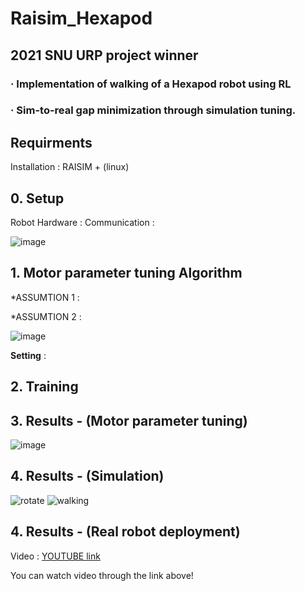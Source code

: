 # Raisim_Hexapod
## 2021 SNU URP project winner
### · Implementation of walking of a Hexapod robot using RL
### · Sim-to-real gap minimization through simulation tuning.

## Requirments

Installation : RAISIM + (linux)




## 0. Setup

Robot Hardware :
Communication : 

![image](https://user-images.githubusercontent.com/74540268/170243754-6a16f510-fda8-4b47-a6e6-099610fb7e5e.png)

## 1. Motor parameter tuning Algorithm

*ASSUMTION 1 :

*ASSUMTION 2 :

![image](https://user-images.githubusercontent.com/74540268/170244886-0cfbc468-01b6-4249-bf97-935bc9a298a0.png)

**Setting** : 

## 2. Training





## 3. Results - (Motor parameter tuning)
![image](https://user-images.githubusercontent.com/74540268/170244806-2c1a8094-6b53-4e61-9eea-16f15b84b2a5.png)



## 4. Results - (Simulation)
![rotate](https://user-images.githubusercontent.com/74540268/170244381-a976e5b8-544c-467a-804a-087c82f52eb6.gif) ![walking](https://user-images.githubusercontent.com/74540268/170244255-4d7dc8e4-c94e-49ee-8e1e-5bdd66be27f4.gif)


## 4. Results - (Real robot deployment)

Video : [YOUTUBE link](https://www.youtube.com/watch?v=ApI5J0-24kw)

You can watch video through the link above!
